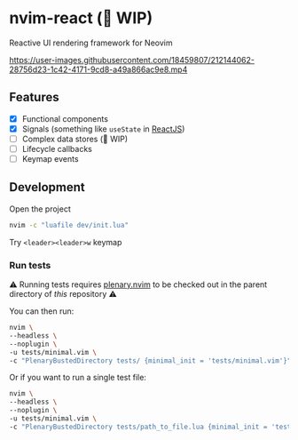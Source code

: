 # nvim-react (:construction: WIP)

Reactive UI rendering framework for Neovim

<https://user-images.githubusercontent.com/18459807/212144062-28756d23-1c42-4171-9cd8-a49a866ac9e8.mp4>

## Features

- [x] Functional components
- [x] Signals (something like `useState` in [ReactJS][reactjs])
- [ ] Complex data stores (:construction: WIP)
- [ ] Lifecycle callbacks
- [ ] Keymap events

## Development

Open the project

```bash
nvim -c "luafile dev/init.lua"
```

Try `<leader><leader>w` keymap

### Run tests

:warning: Running tests requires [plenary.nvim][plenary] to be checked out in
the parent directory of _this_ repository :warning:

You can then run:

```bash
nvim \
--headless \
--noplugin \
-u tests/minimal.vim \
-c "PlenaryBustedDirectory tests/ {minimal_init = 'tests/minimal.vim'}"
```

Or if you want to run a single test file:

```bash
nvim \
--headless \
--noplugin \
-u tests/minimal.vim \
-c "PlenaryBustedDirectory tests/path_to_file.lua {minimal_init = 'tests/minimal.vim'}"
```

[plenary]: https://github.com/nvim-lua/plenary.nvim
[reactjs]: https://reactjs.org
